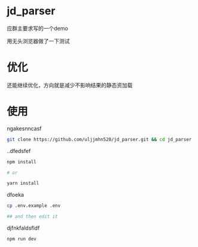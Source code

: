 
# jd_parser

应群主要求写的一个demo

用无头浏览器做了一下测试

# 优化

还能继续优化，方向就是减少不影响结果的静态资加载

# 使用

ngakesnncasf

```bash
git clone https://github.com/uljjmhn520/jd_parser.git && cd jd_parser

```

..dfedsfef

```bash
npm install

# or

yarn install
```

dfoeka


```bash
cp .env.example .env

## and then edit it
```

djfnkfaldsfldf

```bash
npm run dev
```




